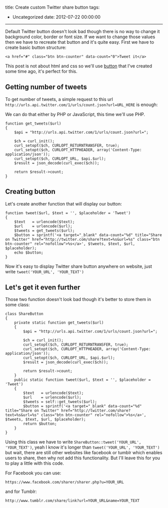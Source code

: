 title: Create custom Twitter share button
tags:
  - Uncategorized
date: 2012-07-22 00:00:00
---

Default Twitter button doesn't look bad though there is no way to change it background color, border or font size. If we want to change those values then we have to recreate that button and it's quite easy. First we have to create basic button structure:

```
<a href="#" class="btn btn-counter" data-count="0">Tweet it</a>
```

This post is not about html and css so we'll use [button](http://designitcodeit.com/i/9) that I've created some time ago, it's perfect for this.

## Getting number of tweets

To get number of tweets, a simple request to this url `http://urls.api.twitter.com/1/urls/count.json?url=URL_HERE` is enough:

We can do that either by PHP or JavaScript, this time we'll use PHP.

```
function get_tweets($url)
{
    $api = "http://urls.api.twitter.com/1/urls/count.json?url=";

    $ch = curl_init();
    curl_setopt($ch, CURLOPT_RETURNTRANSFER, true);
    curl_setopt($ch, CURLOPT_HTTPHEADER, array('Content-Type: application/json'));
    curl_setopt($ch, CURLOPT_URL, $api.$url);
    $result = json_decode(curl_exec($ch));

    return $result->count;
}
```

## Creating button

Let's create another function that will display our button:

```
function tweet($url, $text = '', $placeholder = 'Tweet')
{
    $text   = urlencode($text);
    $url    = urlencode($url);
    $tweets = get_tweets($url);
    $button = sprintf('<a target="_blank" data-count="%d" title="Share on Twitter" href="http://twitter.com/share?text=%s&url=%s" class="btn btn-counter" rel="nofollow">%s</a>​​​​​', $tweets, $text, $url, $placeholder);
    echo $button;
}
```

Now it's easy to display Twitter share button anywhere on website, just write `tweet('YOUR_URL', 'YOUR_TEXT')`

## Let's get it even further

Those two function doesn't look bad though it's better to store them in some class:

```
class ShareButton
{
    private static function get_tweets($url)
    {
        $api = "http://urls.api.twitter.com/1/urls/count.json?url=";

        $ch = curl_init();
        curl_setopt($ch, CURLOPT_RETURNTRANSFER, true);
        curl_setopt($ch, CURLOPT_HTTPHEADER, array('Content-Type: application/json'));
        curl_setopt($ch, CURLOPT_URL, $api.$url);
        $result = json_decode(curl_exec($ch));

        return $result->count;
    }
    public static function tweet($url, $text = '', $placeholder = 'Tweet')
    {
        $text   = urlencode($text);
        $url    = urlencode($url);
        $tweets = self::get_tweets($url);
        $button = sprintf('<a target="_blank" data-count="%d" title="Share on Twitter" href="http://twitter.com/share?text=%s&url=%s" class="btn btn-counter" rel="nofollow">%s</a>​​​​​', $tweets, $text, $url, $placeholder);
        return $button;
    }
}
```

Using this class we have to write `ShareButton::tweet('YOUR_URL', 'YOUR_TEXT')`, yeah I know it's longer than `tweet('YOUR_URL', 'YOUR_TEXT')` but wait, there are still other websites like facebook or tumblr which enables users to share, then why not add this functionality. But I'll leave this for you to play a little with this code.

For Facebook you can use:

`https://www.facebook.com/sharer/sharer.php?u=YOUR_URL`

and for Tumblr:

`http://www.tumblr.com/share/link?url=YOUR_URL&name=YOUR_TEXT`
